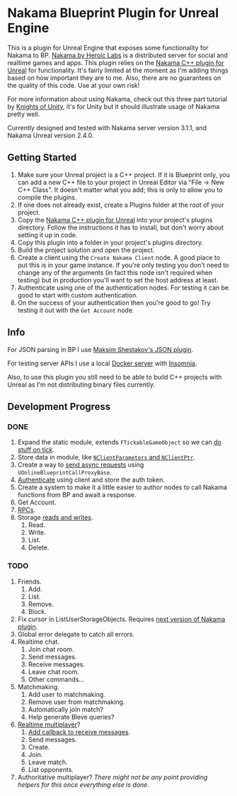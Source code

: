 # Nakama Blueprint Plugin for Unreal Engine

This is a plugin for Unreal Engine that exposes some functionality for Nakama to
BP. [Nakama by Heroic Labs][nakama] is a distributed server for social and
realtime games and apps. This plugin relies on the [Nakama C++ plugin for
Unreal][nakama-unreal] for functionality. It's fairly limited at the moment as
I'm adding things based on how important they are to me. Also, there are no
guarantees on the quality of this code. Use at your own risk!

For more information about using Nakama, check out this three part tutorial by
[Knights of Unity][kou-nakama-tutorial], it's for Unity but it should illustrate
usage of Nakama pretty well.

Currently designed and tested with Nakama server version 3.1.1, and Nakama
Unreal version 2.4.0.

## Getting Started

1. Make sure your Unreal project is a C++ project. If it is Blueprint only, you
   can add a new C++ file to your project in Unreal Editor via "File -> New C++
   Class". It doesn't matter what you add; this is only to allow you to compile
   the plugins.
1. If one does not already exist, create a Plugins folder at the root of your
   project.
1. Copy the [Nakama C++ plugin for Unreal][nakama-unreal] into your project's
   plugins directory. Follow the instructions it has to install, but don't worry
   about setting it up in code.
1. Copy this plugin into a folder in your project's plugins directory.
1. Build the project solution and open the project.
1. Create a client using the `Create Nakama Client` node. A good place to put
   this is in your game instance. If you're only testing you don't need to
   change any of the arguments (in fact this node isn't required when testing)
   but in production you'll want to set the host address at least.
1. Authenticate using one of the authentication nodes. For testing it can be
   good to start with custom authentication.
1. On the success of your authentication then you're good to go! Try testing it
   out with the `Get Account` node.

## Info

For JSON parsing in BP I use [Maksim Shestakov's JSON plugin][json].

For testing server APIs I use a local [Docker server][nakama-docker] with
[Insomnia].

Also, to use this plugin you still need to be able to build C++ projects with
Unreal as I'm not distributing binary files currently.

## Development Progress

### DONE

1. Expand the static module, extends `FTickableGameObject` so we can [do stuff
   on tick][tick].
1. Store data in module, like [`NClientParameters` and `NClientPtr`][connect].
1. Create a way to [send async requests][requests] using
   `UOnlineBlueprintCallProxyBase`.
1. [Authenticate] using client and store the auth token.
1. Create a system to make it a little easier to author nodes to call Nakama
   functions from BP and await a response.
1. Get Account.
1. [RPCs].
1. Storage [reads and writes][read-write].
    1. Read.
    1. Write.
    1. List.
    1. Delete.

### TODO

1. Friends.
    1. Add.
    1. List.
    1. Remove.
    1. Block.
1. Fix cursor in ListUserStorageObjects. Requires [next version of Nakama plugin](https://github.com/heroiclabs/nakama-unreal/issues/47#issuecomment-839185667).
1. Global error delegate to catch all errors.
1. Realtime chat.
   1. Join chat room.
   1. Send messages.
   1. Receive messages.
   1. Leave chat room.
   1. Other commands...
1. Matchmaking.
   1. Add user to matchmaking.
   1. Remove user from matchmaking.
   1. Automatically join match?
   1. Help generate Bleve queries?
1. [Realtime multiplayer][rtclient]?
   1. [Add callback to receive messages][rtclient-callback].
   1. Send messages.
   1. Create.
   1. Join.
   1. Leave match.
   1. List opponents.
1. Authoritative multiplayer? *There might not be any point providing helpers for this once everything else is done*.

[nakama]: https://github.com/heroiclabs/nakama
[nakama-unreal]: https://github.com/heroiclabs/nakama-unreal
[kou-nakama-tutorial]: https://blog.theknightsofunity.com/nakama-tutorial-1/
[json]: https://www.unrealengine.com/marketplace/en-US/product/json-blueprint
[nakama-docker]: https://heroiclabs.com/docs/install-docker-quickstart/
[insomnia]: https://insomnia.rest/
[tick]: https://heroiclabs.com/docs/unreal-client-guide/#tick
[connect]: https://heroiclabs.com/docs/unreal-client-guide/#usage
[requests]: https://heroiclabs.com/docs/unreal-client-guide/#send-requests
[authenticate]: https://heroiclabs.com/docs/unreal-client-guide/#authenticate
[rpcs]: https://heroiclabs.com/docs/runtime-code-basics/
[read-write]: https://heroiclabs.com/docs/storage-collections/
[rtclient]: https://heroiclabs.github.io/nakama-cpp/html/class_n_rt_default_client_listener.html
[rtclient-callback]: https://heroiclabs.github.io/nakama-cpp/html/class_n_rt_default_client_listener.html#aef5c02769cd03398dea002e64bfc980f
